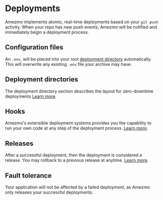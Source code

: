 # Deployments


Amezmo implements atomic, real-time deployments based on your `git push` activity. When your repo
has new push events, Amezmo will be notified and immediately begin a deployment process.

## Configuration files

An `.env`, will be placed into your root
[deployment directory](/docs/deployments/directories) automatically. This will overwrite
any existing `.env` file your archive may have.

## Deployment directories
The deployment directory section describes the layout for zero-downtime deployments
[Learn more](/docs/deployments/directories).

## Hooks
Amezmo's extensible deployment systems provides you the capability to run your own code at
any step of the deployment process. [Learn more](/docs/deployments/hooks).

## Releases
After a successful deployment, then the deployment is considered a release. You may rollback to a previous
release at anytime. [Learn more](/docs/deployments/releases).

## Fault tolerance
Your application will not be affected by a failed deployment, as Amezmo only releases your successful deployments.
